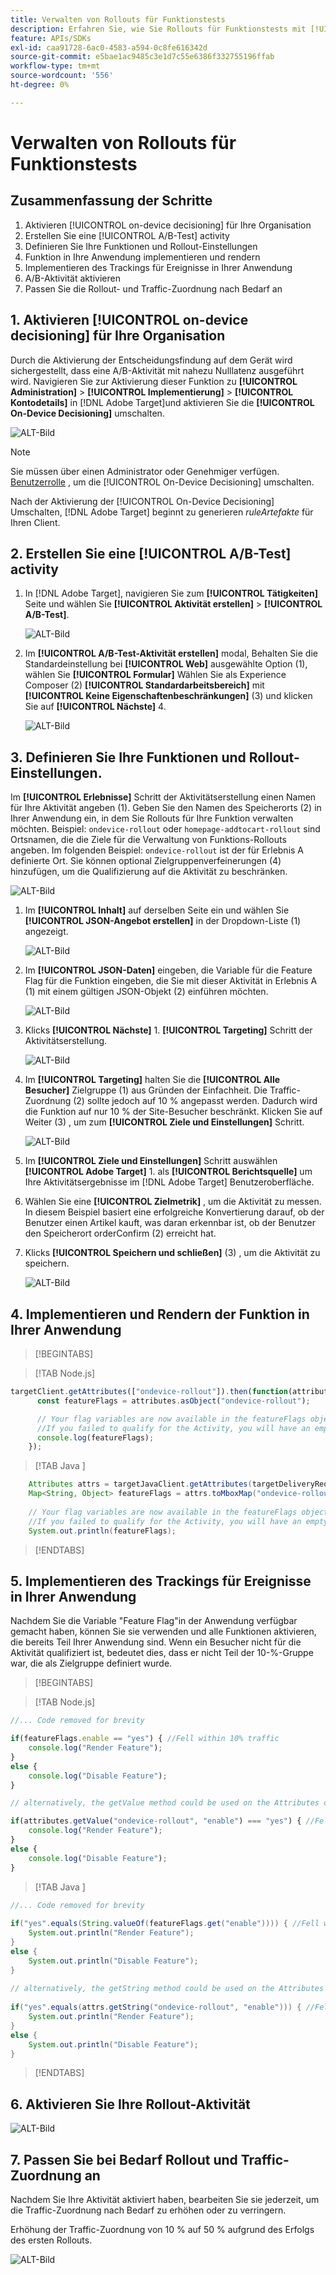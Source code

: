 ```yaml
---
title: Verwalten von Rollouts für Funktionstests
description: Erfahren Sie, wie Sie Rollouts für Funktionstests mit [!UICONTROL on-device decisioning].
feature: APIs/SDKs
exl-id: caa91728-6ac0-4583-a594-0c8fe616342d
source-git-commit: e5bae1ac9485c3e1d7c55e6386f332755196ffab
workflow-type: tm+mt
source-wordcount: '556'
ht-degree: 0%

---
```


# Verwalten von Rollouts für Funktionstests

## Zusammenfassung der Schritte

1. Aktivieren [!UICONTROL on-device decisioning] für Ihre Organisation
1. Erstellen Sie eine [!UICONTROL A/B-Test] activity
1. Definieren Sie Ihre Funktionen und Rollout-Einstellungen
1. Funktion in Ihre Anwendung implementieren und rendern
1. Implementieren des Trackings für Ereignisse in Ihrer Anwendung
1. A/B-Aktivität aktivieren
1. Passen Sie die Rollout- und Traffic-Zuordnung nach Bedarf an

## 1. Aktivieren [!UICONTROL on-device decisioning] für Ihre Organisation

Durch die Aktivierung der Entscheidungsfindung auf dem Gerät wird sichergestellt, dass eine A/B-Aktivität mit nahezu Nulllatenz ausgeführt wird. Navigieren Sie zur Aktivierung dieser Funktion zu **[!UICONTROL Administration]** > **[!UICONTROL Implementierung]** > **[!UICONTROL Kontodetails]** in [!DNL Adobe Target]und aktivieren Sie die **[!UICONTROL On-Device Decisioning]** umschalten.

![ALT-Bild](assets/asset-odd-toggle.png)

>[!NOTE]
>
>Sie müssen über einen Administrator oder Genehmiger verfügen. [Benutzerrolle](https://experienceleague.adobe.com/docs/target/using/administer/manage-users/user-management.html) , um die [!UICONTROL On-Device Decisioning] umschalten.

Nach der Aktivierung der [!UICONTROL On-Device Decisioning] Umschalten, [!DNL Adobe Target] beginnt zu generieren *ruleArtefakte* für Ihren Client.

## 2. Erstellen Sie eine [!UICONTROL A/B-Test] activity

1. In [!DNL Adobe Target], navigieren Sie zum **[!UICONTROL Tätigkeiten]** Seite und wählen Sie **[!UICONTROL Aktivität erstellen]** > **[!UICONTROL A/B-Test]**.

   ![ALT-Bild](assets/asset-ab.png)

1. Im **[!UICONTROL A/B-Test-Aktivität erstellen]** modal, Behalten Sie die Standardeinstellung bei **[!UICONTROL Web]** ausgewählte Option (1), wählen Sie **[!UICONTROL Formular]** Wählen Sie als Experience Composer (2) **[!UICONTROL Standardarbeitsbereich]** mit **[!UICONTROL Keine Eigenschaftenbeschränkungen]** (3) und klicken Sie auf **[!UICONTROL Nächste]** 4.

   ![ALT-Bild](assets/asset-form.png)

## 3. Definieren Sie Ihre Funktionen und Rollout-Einstellungen.

Im **[!UICONTROL Erlebnisse]** Schritt der Aktivitätserstellung einen Namen für Ihre Aktivität angeben (1). Geben Sie den Namen des Speicherorts (2) in Ihrer Anwendung ein, in dem Sie Rollouts für Ihre Funktion verwalten möchten. Beispiel:  `ondevice-rollout` oder `homepage-addtocart-rollout` sind Ortsnamen, die die Ziele für die Verwaltung von Funktions-Rollouts angeben. Im folgenden Beispiel: `ondevice-rollout` ist der für Erlebnis A definierte Ort. Sie können optional Zielgruppenverfeinerungen (4) hinzufügen, um die Qualifizierung auf die Aktivität zu beschränken.

![ALT-Bild](assets/asset-location-rollout.png)

1. Im **[!UICONTROL Inhalt]** auf derselben Seite ein und wählen Sie **[!UICONTROL JSON-Angebot erstellen]** in der Dropdown-Liste (1) angezeigt.

   ![ALT-Bild](assets/asset-offer.png)

1. Im **[!UICONTROL JSON-Daten]** eingeben, die Variable für die Feature Flag für die Funktion eingeben, die Sie mit dieser Aktivität in Erlebnis A (1) mit einem gültigen JSON-Objekt (2) einführen möchten.

   ![ALT-Bild](assets/asset-json-a-rollout.png)

1. Klicks **[!UICONTROL Nächste]** 1. **[!UICONTROL Targeting]** Schritt der Aktivitätserstellung.

   ![ALT-Bild](assets/asset-next-2-t-rollout.png)

1. Im **[!UICONTROL Targeting]** halten Sie die **[!UICONTROL Alle Besucher]** Zielgruppe (1) aus Gründen der Einfachheit. Die Traffic-Zuordnung (2) sollte jedoch auf 10 % angepasst werden. Dadurch wird die Funktion auf nur 10 % der Site-Besucher beschränkt. Klicken Sie auf Weiter (3) , um zum **[!UICONTROL Ziele und Einstellungen]** Schritt.

   ![ALT-Bild](assets/asset-next-2-g-rollout.png)

1. Im **[!UICONTROL Ziele und Einstellungen]** Schritt auswählen **[!UICONTROL Adobe Target]** 1. als **[!UICONTROL Berichtsquelle]** um Ihre Aktivitätsergebnisse im [!DNL Adobe Target] Benutzeroberfläche.

1. Wählen Sie eine **[!UICONTROL Zielmetrik]** , um die Aktivität zu messen. In diesem Beispiel basiert eine erfolgreiche Konvertierung darauf, ob der Benutzer einen Artikel kauft, was daran erkennbar ist, ob der Benutzer den Speicherort orderConfirm (2) erreicht hat.

1. Klicks **[!UICONTROL Speichern und schließen]** (3) , um die Aktivität zu speichern.

   ![ALT-Bild](assets/asset-conv-rollout.png)

## 4. Implementieren und Rendern der Funktion in Ihrer Anwendung

>[!BEGINTABS]

>[!TAB Node.js]

```js {line-numbers="true"}
targetClient.getAttributes(["ondevice-rollout"]).then(function(attributes) {
      const featureFlags = attributes.asObject("ondevice-rollout");

      // Your flag variables are now available in the featureFlags object variable.
      //If you failed to qualify for the Activity, you will have an empty object.
      console.log(featureFlags);
    });
```

>[!TAB Java ]

```java {line-numbers="true"}
    Attributes attrs = targetJavaClient.getAttributes(targetDeliveryRequest, "ondevice-rollout");
    Map<String, Object> featureFlags = attrs.toMboxMap("ondevice-rollout");
​
    // Your flag variables are now available in the featureFlags object variable.
    //If you failed to qualify for the Activity, you will have an empty object.
    System.out.println(featureFlags);
```

>[!ENDTABS]

## 5. Implementieren des Trackings für Ereignisse in Ihrer Anwendung

Nachdem Sie die Variable &quot;Feature Flag&quot;in der Anwendung verfügbar gemacht haben, können Sie sie verwenden und alle Funktionen aktivieren, die bereits Teil Ihrer Anwendung sind. Wenn ein Besucher nicht für die Aktivität qualifiziert ist, bedeutet dies, dass er nicht Teil der 10-%-Gruppe war, die als Zielgruppe definiert wurde.

>[!BEGINTABS]

>[!TAB Node.js]

```js {line-numbers="true"}
//... Code removed for brevity

if(featureFlags.enable == "yes") { //Fell within 10% traffic
    console.log("Render Feature");
}
else {
    console.log("Disable Feature");
}

// alternatively, the getValue method could be used on the Attributes object.

if(attributes.getValue("ondevice-rollout", "enable") === "yes") { //Fell within 10% traffic
    console.log("Render Feature");
}
else {
    console.log("Disable Feature");
}
```

>[!TAB Java ]

```java {line-numbers="true"}
//... Code removed for brevity
​
if("yes".equals(String.valueOf(featureFlags.get("enable")))) { //Fell within 10% traffic
    System.out.println("Render Feature");
}
else {
    System.out.println("Disable Feature");
}
​
// alternatively, the getString method could be used on the Attributes object.
​
if("yes".equals(attrs.getString("ondevice-rollout", "enable"))) { //Fell within 10% traffic
    System.out.println("Render Feature");
}
else {
    System.out.println("Disable Feature");
}
```

>[!ENDTABS]

## 6. Aktivieren Sie Ihre Rollout-Aktivität

![ALT-Bild](assets/asset-activate-rollout.png)

## 7. Passen Sie bei Bedarf Rollout und Traffic-Zuordnung an

Nachdem Sie Ihre Aktivität aktiviert haben, bearbeiten Sie sie jederzeit, um die Traffic-Zuordnung nach Bedarf zu erhöhen oder zu verringern.

Erhöhung der Traffic-Zuordnung von 10 % auf 50 % aufgrund des Erfolgs des ersten Rollouts.

![ALT-Bild](assets/asset-adjust-rollout.png)
